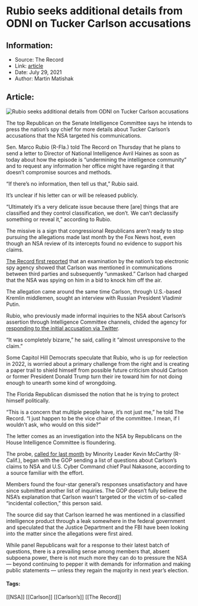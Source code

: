 # Rubio seeks additional details from ODNI on Tucker Carlson accusations
### 

## Information:
+ Source: The Record
+ Link: [article](https://therecord.media/rubio-seeks-additional-details-from-odni-on-tucker-carlson-accusations/)
+ Date: July 29, 2021
+ Author: Martin Matishak


## Article:
![Rubio seeks additional details from ODNI on Tucker Carlson accusations](https://therecord.media/wp-content/uploads/2021/07/Marco_Rubio_24999523094-1.jpg)

The top Republican on the Senate Intelligence Committee says he intends to press the nation’s spy chief for more details about Tucker Carlson’s accusations that the NSA targeted his communications.


Sen. Marco Rubio (R-Fla.) told The Record on Thursday that he plans to send a letter to Director of National Intelligence Avril Haines as soon as today about how the episode is “undermining the intelligence community” and to request any information her office might have regarding it that doesn’t compromise sources and methods.


“If there’s no information, then tell us that,” Rubio said.


It’s unclear if his letter can or will be released publicly.


“Ultimately it’s a very delicate issue because there [are] things that are classified and they control classification, we don’t. We can’t declassify something or reveal it,” according to Rubio.


The missive is a sign that congressional Republicans aren’t ready to stop pursuing the allegations made last month by the Fox News host, even though an NSA review of its intercepts found no evidence to support his claims.


[The Record first reported](https://therecord.media/nsa-review-finds-that-tucker-carlsons-communications-were-not-targeted/) that an examination by the nation’s top electronic spy agency showed that Carlson was mentioned in communications between third parties and subsequently “unmasked.” Carlson had charged that the NSA was spying on him in a bid to knock him off the air.


The allegation came around the same time Carlson, through U.S.-based Kremlin middlemen, sought an interview with Russian President Vladimir Putin.


Rubio, who previously made informal inquiries to the NSA about Carlson’s assertion through Intelligence Committee channels, chided the agency for [responding to the initial accusation via Twitter](https://twitter.com/NSAGov/status/1410025399032193027?s=20).


“It was completely bizarre,” he said, calling it “almost unresponsive to the claim.”


Some Capitol Hill Democrats speculate that Rubio, who is up for reelection in 2022, is worried about a primary challenge from the right and is creating a paper trail to shield himself from possible future criticism should Carlson or former President Donald Trump turn their ire toward him for not doing enough to unearth some kind of wrongdoing.


The Florida Republican dismissed the notion that he is trying to protect himself politically.


“This is a concern that multiple people have, it’s not just me,” he told The Record. “I just happen to be the vice chair of the committee. I mean, if I wouldn’t ask, who would on this side?”


The letter comes as an investigation into the NSA by Republicans on the House Intelligence Committee is floundering.


The probe, [called for last month](https://www.republicanleader.gov/mccarthy-statement-on-the-national-security-agency/) by Minority Leader Kevin McCarthy (R-Calif.), began with the GOP sending a list of questions about Carlson’s claims to NSA and U.S. Cyber Command chief Paul Nakasone, according to a source familiar with the effort.


Members found the four-star general’s responses unsatisfactory and have since submitted another list of inquiries. The GOP doesn’t fully believe the NSA’s explanation that Carlson wasn’t targeted or the victim of so-called “incidental collection,” this person said.


The source did say that Carlson learned he was mentioned in a classified intelligence product through a leak somewhere in the federal government and speculated that the Justice Department and the FBI have been looking into the matter since the allegations were first aired.


While panel Republicans wait for a response to their latest batch of questions, there is a prevailing sense among members that, absent subpoena power, there is not much more they can do to pressure the NSA — beyond continuing to pepper it with demands for information and making public statements — unless they regain the majority in next year’s election.





#### Tags:
[[NSA]] [[Carlson]] [[Carlson’s]] [[The Record]]
